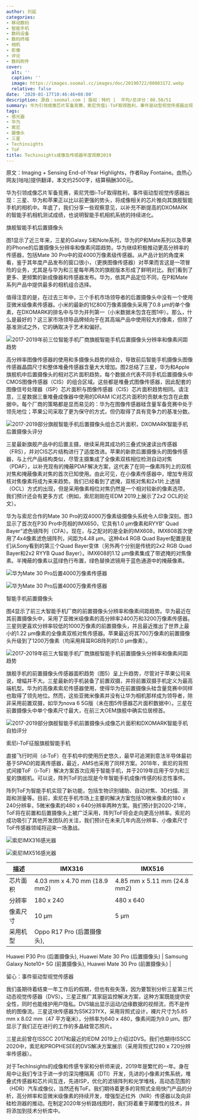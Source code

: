 ```yaml
---
author: 刘延
categories:
- 移动数码
- 智能手机
- 数码设备
- 数码终端
- 相机
- 影像
- 评论
- 数码附件
cover:
  alt: ''
  caption: ''
  image: https://images.soomal.cc/images/doc/20190722/00083172.webp
  relative: false
date: '2020-01-17T10:46:46+08:00'
description: 源自：soomal.com | 版权：特约 |  平均/总评分：08.50/51
summary: 华为引领成像芯片军备竞赛，索尼凭借i-ToF取得胜利，事件驱动型视觉传感器出现，三星、华为和苹果正以比以前更强的势头，将成像相关的芯片推向其旗舰智能手机的相机中。年底了，我们分享一些观察意见，以补充不断提高的DXOMARK的智能手机相机测试成绩，也说明智能手机相机系统的持续进化。
tags:
- 感光器
- 华为
- 索尼
- 摄像头
- 三星
- Techinsights
- ToF
title: Techinsights成像及传感器年度观察2019
---
```


原文：Imaging + Sensing End-of-Year Highlights，作者Ray Fontaine。由热心网友[咕咕]提供翻译，本文约2500字，结算稿酬300元。



华为引领成像芯片军备竞赛，索尼凭借i-ToF取得胜利，事件驱动型视觉传感器出现：三星、华为和苹果正以比以前更强的势头，将成像相关的芯片推向其旗舰智能手机的相机中。年底了，我们分享一些观察意见，以补充不断提高的DXOMARK的智能手机相机测试成绩，也说明智能手机相机系统的持续进化。



旗舰智能手机后置摄像头



图1显示了近三年来，三星的Galaxy  S和Note系列，华为的P和Mate系列以及苹果的iPhone的后置摄像头分辨率和像素间距趋势。华为继续积极推动更高分辨率的传感器，包括Mate 30 Pro中的双4000万像素级传感器。从产品计划的角度来看，鉴于其年度产品发布的窗口很小，（更换图像传感器）对苹果而言这是一项冒险的业务，尤其是与华为和三星每年两次的旗舰版本形成了鲜明对比。我们看到了更多、更频繁的新成像器和传感器发布。华为，依其产品定位不同，在P和Mate系列产品中提供最多的相机组合选择。



值得注意的是，在过去三年中，三个手机市场领导者的后置摄像头中没有一个使用亚微米级像素传感器。小米的最新的1亿800万像素摄像头采用了0.8 μm的单个像素，在DXOMARK的排名中与华为并列第一（小米数据未包含在图1中）。那么，什么是最好的？这三家市场领导品牌倾向于在其高端产品中使用较大的像素，但除了基准测试之外，它的确取决于艺术和偏好。



![2017-2019年前三位智能手机厂商旗舰智能手机后置摄像头分辨率和像素间距趋势](https://images.soomal.cc/images/doc/20200117/00086555.webp)



高分辨率图像传感器的使用和多摄像头趋势的结合，导致前后智能手机摄像头图像传感器晶圆尺寸和整体堆叠传感器含量大大增加。图2总结了三星，华为和Apple旗舰机中后置摄像头的相对芯片面积趋势。每个数据点代表不同手机后置摄像头中CMOS图像传感器（CIS）的组合区域。这些都是堆叠式图像传感器，因此配套的图像信号处理器（ISP）芯片面积与图像传感器（CIS）芯片面积趋势相同。请注意，三星数据三重堆叠成像器中使用的DRAM IC对芯片面积的贡献未包含在此数据中。每个厂商的策略都是显而易见的：华为在图像传感器硅含量军备竞赛中处于领先地位；苹果公司采取了更为保守的方式，但仍取得了具有竞争力的基准分数。



![2017-2019部分旗舰智能手机后置摄像头组合芯片面积，DXOMARK智能手机后置摄像头评分](https://images.soomal.cc/images/doc/20200117/00086556.webp)



三星最新旗舰产品中的后置主摄，继续采用其成功的三叠式快速读出传感器（FRS），并对CIS芯片结构进行了适度改进。苹果的新款后置摄像头的图像传感器，与上代产品结构类似，尽管主摄集成了全像素双核相位检测自动对焦（PDAF），以补充现有的掩蔽PDAF解决方案，这代表了在同一像素阵列上的双核对焦和掩蔽像素对焦的首次已知使用。由此可见，在小像素传感器中，增加专用双核对焦像素将成为来来趋势。我们已经看到了遮掩，双核对焦和2x1片上透镜（OCL）方式的出现，但是采用像素相位对焦仍然是一个相对较新的像素选项，我们预计还会有更多方式（例如，索尼刚刚在IEDM 2019上展示了2x2 OCL的论文）。



华为与索尼合作的Mate 30 Pro的双4000万像素级摄像头系统令人印象深刻。图3显示了首次在P30 Pro中亮相的IMX650，它具有1.0 μm像素和RYYB“ Quad Bayer”滤色镜阵列（CFA）。现在，与之配对的是全新的IMX608，IMX608首次使用了4x4像素滤色镜阵列，间距为4.48 μm。这种4x4 RGB Quad Bayer配置是我们从Sony看到的第三个Quad Bayer变体（另外两个分别是传统的2x2 RGB Quad Bayer和2x2 RYYB Quad Bayer）。IMX608的1.12 μm像素集成了带遮掩的对焦像素。半掩蔽的像素以蓝绿色行布置，绿色替换滤镜用于蓝色通道中的掩蔽像素。



![华为Mate 30 Pro后置4000万像素传感器](https://images.soomal.cc/images/doc/20200117/00086557.webp)



![华为Mate 30 Pro后置4000万像素传感器](https://images.soomal.cc/images/doc/20200117/00086558.webp)



智能手机前置摄像头



图4显示了前三大智能手机厂商的前置摄像头分辨率和像素间距趋势。华为最近在其前置摄像头中，采用了亚微米级像素的高分辨率2400万和3200万像素传感器。三星则更喜欢分辨率较低的1000万像素的前置摄像头，并且最近推出了世界上最小的1.22 μm像素的全像素双核对焦传感器。苹果最近将其700万像素的前置摄像头升级到了1200万像素（均采用拜耳RGB阵列的1.0 μm像素）。



![2017-2019年前三大智能手机厂商旗舰智能手机前置摄像头分辨率和像素间距趋势](https://images.soomal.cc/images/doc/20200117/00086559.webp)



旗舰手机的前置摄像头传感器面积趋势（图5）呈上升趋势，尽管对于苹果公司来说，增幅并不大。三星最新的手机装备了前置双摄，并将前置双摄手机定义为最高端机型。华为的高像素索尼传感器使用，使得华为在前置摄像头硅含量竞赛中同样也取得了领先地位。然而，这些亚微米像素并没有让华为相机那样成为领导者，除非采用前置双摄，如华为nova 6 5G版（未在图5传感器芯片面积数据中）。三星在前置摄像头中单个像素尺寸最大，在前三大OEM旗舰中确实位居榜首。



![2017-2019部分旗舰智能手机前置摄像头成像芯片面积和DXOMARK智能手机自拍评分](https://images.soomal.cc/images/doc/20200117/00086560.webp)



索尼i-ToF征服旗舰智能手机



直接飞行时间（d-ToF）在手机中的使用历史悠久，最早可追溯到意法半导体最初基于SPAD的距离传感器，最近，AMS也采用了同样方案。2018年，索尼的背照式间接ToF（i-ToF）解决方案首次应用于智能手机，并于2019年应用于华为和三星的旗舰机。可以说，阵列ToF的出现是今年智能手机成像/传感的标志性事件。



阵列ToF为智能手机实现了新功能，包括生物识别辅助、自动对焦、3D扫描、测距和测量等。目前，索尼在手机市场上主要的解决方案包括10微米像素的180 x 240分辨率，5微米像素的480  x 640分辨率两种方案。我们预计到2020-21年，ToF将在前置和后置摄像头上被广泛采用，阵列ToF将会走向更高分辨率。索尼的成功吸引了其他开发团队的关注，我们预计在未来几年内高分辨率、小像素尺寸ToF传感器领域将迎来一场激战。



![索尼IMX316感光器](https://images.soomal.cc/images/doc/20200117/00086561_01.webp)



![索尼IMX516感光器](https://images.soomal.cc/images/doc/20200117/00086562_01.webp)



| 描述 | IMX316 | IMX516 |
| --- | --- | --- |
| 芯片面积 | 4.03 mm x 4.70 mm (18.9 mm2) | 4.85 mm x 5.11 mm (24.8 mm2) |
| 分辨率 | 180 x 240 | 480 x 640 |
| 像素尺寸 | 10 μm | 5 μm |
| 采用机型 | Oppo R17 Pro (后置摄像头),
  Huawei P30 Pro (后置摄像头),
  Huawei Mate 30 Pro (后置摄像头) | Samsung Galaxy Note10+ 5G (前置摄像头),
  Huawei Mate 30 Pro (前置摄像头) |



留心：事件驱动型视觉传感器



我们虽期待着结束一年工作后的假期，但也有些失落，因为要暂别分析三星第三代动态视觉传感器（DVS）。三星正推广其家庭监控解决方案，这种方案既能提供安全性，同时也能维护用户隐私。DVS输出显示运动/边缘数据的视频流，而不是传统的图像流。三星这块传感器为S5K231YX，采用背照式设计，裸片尺寸为5.85 mm x 8.02 mm（47 平方毫米），分辨率为640 x 480，像素间距为9.0 μm。图7显示了我们正在进行的工作的多晶硅管芯照片。



三星此前曾在ISSCC 2017和最近的IEDM 2019上介绍过DVS。我们也期待ISSCC 2020中，索尼和PROPHESEE的DVS解决方案展示（采用背照式1280 x 720分辨率传感器）。



对于TechInsights的成像和传感专家和分析师来说，2019年是繁忙的一年。身在局中让我们专注于进一步的深沟槽隔离（DTI）开发，先进的小像素对焦系统，堆叠式传感器和芯片间互连，先进ISP，优化的滤镜阵列和光学堆栈，高动态范围的（HDR）汽车成像仪，当然还有ToF。我们期待着更多的背照式全局快门产品的分析，高分辨率和亚微米级像素的持续开发，增强型近红外（NIR）传感器以及向非硅检测器的推动。在制定2020年分析路线图时，我们将着重于颠覆性的技术，并将添加到技术分析库中。